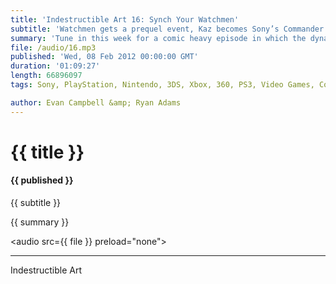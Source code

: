```yaml
---
title: 'Indestructible Art 16: Synch Your Watchmen'
subtitle: 'Watchmen gets a prequel event, Kaz becomes Sony’s Commander and Chief, RE Revelations Preview, and Evan dishes out the facts about cologne.'
summary: 'Tune in this week for a comic heavy episode in which the dynamic duo discuss the trials and tribulations of the upcoming Watchmen prequel event. Ryan highlights industry artist Phil Noto and Evan tries to get through an entire episode of IA without mentioning Diablo 3.'
file: /audio/16.mp3
published: 'Wed, 08 Feb 2012 00:00:00 GMT'
duration: '01:09:27'
length: 66896097
tags: Sony, PlayStation, Nintendo, 3DS, Xbox, 360, PS3, Video Games, Comics, games, Indestructible Art, Capcom, Valve, Marvel, DC, Phil Noto, Y the Last Man, Sony, Kaz Hirai, SEN, PSN, Diablo, Danger Girl, Alan Moore, Watchmen, Vendetta

author: Evan Campbell &amp; Ryan Adams
---
```


# {{ title }}

#### {{ published }}

{{ subtitle }}  
  
{{ summary }}  

<audio src={{ file }} preload="none"></audio>

- - -
Indestructible Art
